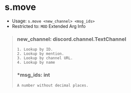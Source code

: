 # s.move

 - Usage: `s.move <new_channel> <msg_ids>`
 - Restricted to: `MOD`
Extended Arg Info
> ### new_channel: discord.channel.TextChannel
> 
> 
>     1. Lookup by ID.
>     2. Lookup by mention.
>     3. Lookup by channel URL.
>     4. Lookup by name
> 
>     
> ### *msg_ids: int
> ```
> A number without decimal places.
> ```
